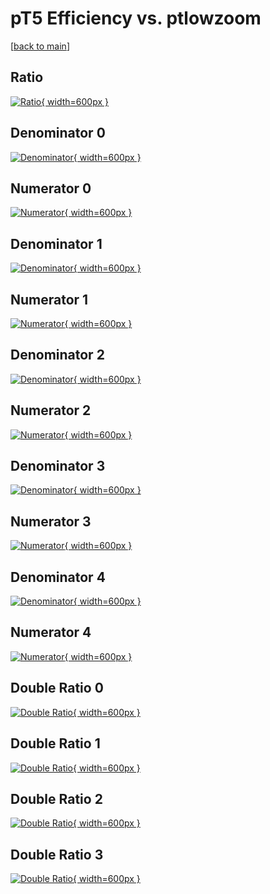 # pT5 Efficiency vs. ptlowzoom

[[back to main](./)]



## Ratio

[![Ratio](../mtv/var/pT5_base_11_-1_eff_ptlowzoom.png){ width=600px }](../mtv/var/pT5_base_11_-1_eff_ptlowzoom.pdf)

## Denominator 0

[![Denominator](../mtv/den/pT5_base_11_-1_eff_ptlowzoom_den0.png){ width=600px }](../mtv/den/pT5_base_11_-1_eff_ptlowzoom_den0.pdf)

## Numerator 0

[![Numerator](../mtv/num/pT5_base_11_-1_eff_ptlowzoom_num0.png){ width=600px }](../mtv/num/pT5_base_11_-1_eff_ptlowzoom_num0.pdf)

## Denominator 1

[![Denominator](../mtv/den/pT5_base_11_-1_eff_ptlowzoom_den1.png){ width=600px }](../mtv/den/pT5_base_11_-1_eff_ptlowzoom_den1.pdf)

## Numerator 1

[![Numerator](../mtv/num/pT5_base_11_-1_eff_ptlowzoom_num1.png){ width=600px }](../mtv/num/pT5_base_11_-1_eff_ptlowzoom_num1.pdf)

## Denominator 2

[![Denominator](../mtv/den/pT5_base_11_-1_eff_ptlowzoom_den2.png){ width=600px }](../mtv/den/pT5_base_11_-1_eff_ptlowzoom_den2.pdf)

## Numerator 2

[![Numerator](../mtv/num/pT5_base_11_-1_eff_ptlowzoom_num2.png){ width=600px }](../mtv/num/pT5_base_11_-1_eff_ptlowzoom_num2.pdf)

## Denominator 3

[![Denominator](../mtv/den/pT5_base_11_-1_eff_ptlowzoom_den3.png){ width=600px }](../mtv/den/pT5_base_11_-1_eff_ptlowzoom_den3.pdf)

## Numerator 3

[![Numerator](../mtv/num/pT5_base_11_-1_eff_ptlowzoom_num3.png){ width=600px }](../mtv/num/pT5_base_11_-1_eff_ptlowzoom_num3.pdf)

## Denominator 4

[![Denominator](../mtv/den/pT5_base_11_-1_eff_ptlowzoom_den4.png){ width=600px }](../mtv/den/pT5_base_11_-1_eff_ptlowzoom_den4.pdf)

## Numerator 4

[![Numerator](../mtv/num/pT5_base_11_-1_eff_ptlowzoom_num4.png){ width=600px }](../mtv/num/pT5_base_11_-1_eff_ptlowzoom_num4.pdf)

## Double Ratio 0

[![Double Ratio](../mtv/ratio/pT5_base_11_-1_eff_ptlowzoom_ratio0.png){ width=600px }](../mtv/ratio/pT5_base_11_-1_eff_ptlowzoom_ratio0.pdf)

## Double Ratio 1

[![Double Ratio](../mtv/ratio/pT5_base_11_-1_eff_ptlowzoom_ratio1.png){ width=600px }](../mtv/ratio/pT5_base_11_-1_eff_ptlowzoom_ratio1.pdf)

## Double Ratio 2

[![Double Ratio](../mtv/ratio/pT5_base_11_-1_eff_ptlowzoom_ratio2.png){ width=600px }](../mtv/ratio/pT5_base_11_-1_eff_ptlowzoom_ratio2.pdf)

## Double Ratio 3

[![Double Ratio](../mtv/ratio/pT5_base_11_-1_eff_ptlowzoom_ratio3.png){ width=600px }](../mtv/ratio/pT5_base_11_-1_eff_ptlowzoom_ratio3.pdf)

